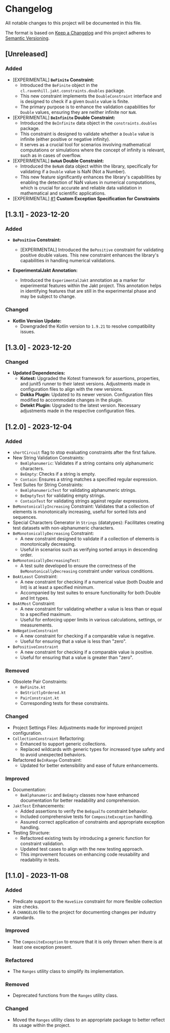 # Changelog

All notable changes to this project will be documented in this file.

The format is based on [Keep a Changelog](https://keepachangelog.com/en/1.0.0/) and this project adheres to 
[Semantic Versioning](https://semver.org/spec/v2.0.0.html).

## [Unreleased]

### Added

- [EXPERIMENTAL] **`BeFinite` Constraint:**
  - Introduced the `BeFinite` object in the `cl.ravenhill.jakt.constraints.doubles` package.
  - This new constraint implements the `DoubleConstraint` interface and is designed to check if a given `Double` value is finite.
  - The primary purpose is to enhance the validation capabilities for `Double` values, ensuring they are neither infinite nor `NaN`.
- [EXPERIMENTAL] **`BeInfinite` Double Constraint:**
  - Introduced the `BeInfinite` data object in the `constraints.doubles` package.
  - This constraint is designed to validate whether a `Double` value is infinite (either positive or negative infinity).
  - It serves as a crucial tool for scenarios involving mathematical computations or simulations where the concept of infinity is relevant, such as in cases of overflow.
- [EXPERIMENTAL] **`BeNaN` Double Constraint:**
  - Introduced the `BeNaN` data object within the library, specifically for validating if a `Double` value is NaN (Not a Number).
  - This new feature significantly enhances the library's capabilities by enabling the detection of NaN values in numerical computations, which is crucial for accurate and reliable data validation in mathematical and scientific applications.
- [EXPERIMENTAL] [#1](https://github.com/r8vnhill/strait-jakt/issues/1) **Custom Exception Specification for Constraints**

## [1.3.1] - 2023-12-20

### Added
- **`BePositive` Constraint:**
  - [EXPERIMENTAL] Introduced the `BePositive` constraint for validating positive double values. This new constraint enhances the library's capabilities in handling numerical validations.

- **ExperimentalJakt Annotation:**
  - Introduced the `ExperimentalJakt` annotation as a marker for experimental features within the Jakt project. This annotation helps in identifying features that are still in the experimental phase and may be subject to change.

### Changed
- **Kotlin Version Update:**
  - Downgraded the Kotlin version to `1.9.21` to resolve compatibility issues.

## [1.3.0] - 2023-12-20

### Changed
- **Updated Dependencies:**
  - **Kotest:** Upgraded the Kotest framework for assertions, properties, and junit5 runner to their latest versions. Adjustments made in configuration files to align with the new versions.
  - **Dokka Plugin:** Updated to its newer version. Configuration files modified to accommodate changes in the plugin.
  - **Detekt Plugin:** Upgraded to the latest version. Necessary adjustments made in the respective configuration files.

## [1.2.0] - 2023-12-04

### Added
- `shortCircuit` flag to stop evaluating constraints after the first failure.
- New String Validation Constraints:
  - `BeAlphanumeric`: Validates if a string contains only alphanumeric characters.
  - `BeEmpty`: Checks if a string is empty.
  - `Contain`: Ensures a string matches a specified regular expression.
- Test Suites for String Constraints:
  - `BeAlphanumericTest` for validating alphanumeric strings.
  - `BeEmptyTest` for validating empty strings.
  - `ContainTest` for validating strings against regular expressions.
- `BeMonotonicallyIncreasing` Constraint: Validates that a collection of elements is monotonically increasing, useful for sorted lists and sequences.    
- Special Characters Generator in `Strings` (datatypes): Facilitates creating test datasets with non-alphanumeric characters.
- `BeMonotonicallyDecreasing` Constraint:
  - A new constraint designed to validate if a collection of elements is monotonically decreasing.
  - Useful in scenarios such as verifying sorted arrays in descending order.
- `BeMonotonicallyDecreasingTest`:
  - A test suite developed to ensure the correctness of the `BeMonotonicallyDecreasing` constraint under various conditions.
- `BeAtLeast` Constraint:
  - A new constraint for checking if a numerical value (both Double and Int) is at least a specified minimum.
  - Accompanied by test suites to ensure functionality for both Double and Int types.
- `BeAtMost` Constraint:
  - A new constraint for validating whether a value is less than or equal to a specified maximum.
  - Useful for enforcing upper limits in various calculations, settings, or measurements.
- `BeNegativeConstraint`
  - A new constraint for checking if a comparable value is negative.
  - Useful for ensuring that a value is less than "zero".
- `BePositiveConstraint`
  - A new constraint for checking if a comparable value is positive.
  - Useful for ensuring that a value is greater than "zero".

### Removed
- Obsolete Pair Constraints:
  - `BeFinite.kt`
  - `BeStrictlyOrdered.kt`
  - `PairConstraint.kt`
  - Corresponding tests for these constraints.

### Changed
- Project Settings Files: Adjustments made for improved project configuration.
- `CollectionConstraint` Refactoring:
  - Enhanced to support generic collections.
  - Replaced wildcards with generic types for increased type safety and to avoid unexpected behaviors.
- Refactored `BeInRange` Constraint:
  - Updated for better extensibility and ease of future enhancements.


### Improved
- Documentation:
  - `BeAlphanumeric` and `BeEmpty` classes now have enhanced documentation for better readability and comprehension.
- `JaktTest` Enhancements:
  - Added assertions to verify the `BeEqualTo` constraint behavior.
  - Included comprehensive tests for `CompositeException` handling.
  - Assured correct application of constraints and appropriate exception handling.
- Testing Structure:
  - Refactored existing tests by introducing a generic function for constraint validation.
  - Updated test cases to align with the new testing approach.
  - This improvement focuses on enhancing code reusability and readability in tests.

## [1.1.0] - 2023-11-08

### Added
- Predicate support to the `HaveSize` constraint for more flexible collection size checks.
- A `CHANGELOG` file to the project for documenting changes per industry standards.

### Improved
- The `CompositeException` to ensure that it is only thrown when there is at least one exception present.

### Refactored
- The `Ranges` utility class to simplify its implementation.

### Removed
- Deprecated functions from the `Ranges` utility class.

### Changed
- Moved the `Ranges` utility class to an appropriate package to better reflect its usage within the project.
